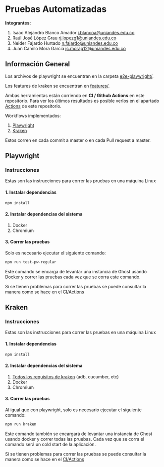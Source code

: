 # Pruebas Automatizadas

**Integrantes:**
1. Isaac Alejandro Blanco Amador i.blancoa@uniandes.edu.co
2. Raúl José López Grau rj.lopezg1@uniandes.edu.co
3. Neider Fajardo Hurtado n.fajardo@uniandes.edu.co
4. Juan Camilo Mora Garcia jc.morag12@uniandes.edu.co

## Información General
Los archivos de playwright se encuentran en la carpeta [e2e-playwright/](https://github.com/AlejandroBlanco2001/GhostE2E/tree/main/e2e-playwright).

Los features de kraken se encuentran en [features/](https://github.com/AlejandroBlanco2001/GhostE2E/tree/main/features).

Ambas herramientas están corriendo en **CI / Github Actions** en este repositorio. Para ver los últimos resultados es posible verlos en el apartado [Actions](https://github.com/AlejandroBlanco2001/GhostE2E/actions) de este repositorio.

Workflows implementados:
1. [Playwright](https://github.com/AlejandroBlanco2001/GhostE2E/blob/main/.github/workflows/playwright.yml)
2. [Kraken](https://github.com/AlejandroBlanco2001/GhostE2E/blob/main/.github/workflows/kraken.yml)

Estos corren en cada commit a master o en cada Pull request a master.

## Playwright

### Instrucciones

Estas son las instrucciones para correr las pruebas en una máquina Linux

#### 1. Instalar dependencias

```bash
npm install
```

#### 2. Instalar dependencias del sistema

1. Docker
2. Chromium

#### 3. Correr las pruebas

Solo es necesario ejecutar el siguiente comando:

```bash
npm run test-pw-regular
```

Este comando se encarga de levantar una instancia de Ghost usando Docker y correr las pruebas cada vez que se corra este comando.

Si se tienen problemas para correr las pruebas se puede consultar la manera como se hace en el [CI/Actions](https://github.com/AlejandroBlanco2001/GhostE2E/blob/main/.github/workflows/playwright.yml)

## Kraken

### Instrucciones

Estas son las instrucciones para correr las pruebas en una máquina Linux

#### 1. Instalar dependencias

```bash
npm install
```

#### 2. Instalar dependencias del sistema

1. [Todos los requisitos de kraken](https://github.com/TheSoftwareDesignLab/Kraken#-installation) (adb, cucumber, etc)
2. Docker
3. Chromium

#### 3. Correr las pruebas

Al igual que con playwright, solo es necesario ejecutar el siguiente comando:

```bash
npm run kraken
```

Este comando también se encargará de levantar una instancia de Ghost usando docker y correr todas las pruebas. Cada vez que se corra el comando será un cold start de la aplicación.

Si se tienen problemas para correr las pruebas se puede consultar la manera como se hace en el [CI/Actions](https://github.com/AlejandroBlanco2001/GhostE2E/blob/main/.github/workflows/kraken.yml)
